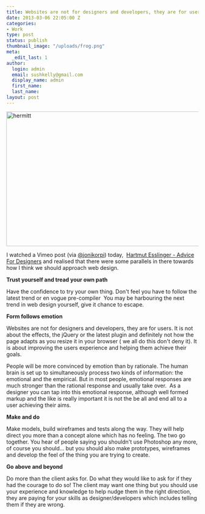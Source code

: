 ```yaml
---
title: Websites are not for designers and developers, they are for users
date: 2013-03-06 22:05:00 Z
categories:
- Work
type: post
status: publish
thumbnail_image: "/uploads/frog.png"
meta:
  _edit_last: 1
author:
  login: admin
  email: sushkelly@gmail.com
  display_name: admin
  first_name: 
  last_name: 
layout: post
---
```


<p><img class="alignnone size-full wp-image-430" alt="hermitt" src="{{ site.baseurl }}/assets/hermitt.jpg" width="900" height="352" /></p>
<p>I watched a Vimeo post (via <a href="https://twitter.com/jonikorpi" target="_blank">@jonikorpi</a>) today,  <a href="http://vimeo.com/59679411" target="_blank">Hartmut Esslinger - Advice For Designers</a> and realised that there were some parallels in there towards how I think we should approach web design.</p><!--more-->
<p><strong>Trust yourself and tread your own path</strong></p>
<p>Have the confidence to try your own thing. Don't feel you have to follow the latest trend or en vogue pre-compiler  You may be harbouring the next trend in web design yourself, give it chance to escape.</p>
<p><strong>Form follows emotion</strong></p>
<p>Websites are not for designers and developers, they are for users. It is not about the effects, the jQuery or the latest plugin and definitely not how the page adapts as you resize it in your browser ( we all do this don't deny it). It is about improving the users experience and helping them achieve their goals.</p>
<p>People will be more convinced by emotion than by rationale. The human brain is set up to simultaneously process two kinds of information: the emotional and the empirical. But in most people, emotional responses are much stronger than the rational response and usually take over.  As a designer you can tap into this emotional response, although well formed markup and the like is really important it is not the be all and end all to a user achieving their aims.</p>
<p><strong>Make and do</strong></p>
<p>Make models, build wireframes and tests along the way. They will help direct you more than a concept alone which has no feeling. The two go together. You hear of people saying you shouldn't use Photoshop any more, of course you should... but you should also make prototypes, wireframes and develop the feel of the thing you are trying to create.</p>
<p><strong>Go above and beyond </strong></p>
<p>Do more than the client asks for. Do what they would like to ask for if they had the courage to do so! The client may want one thing but you should use your experience and knowledge to help nudge them in the right direction, they are paying for your skills as designer/developers which includes telling them if they are wrong.</p>
<p>&nbsp;</p>
